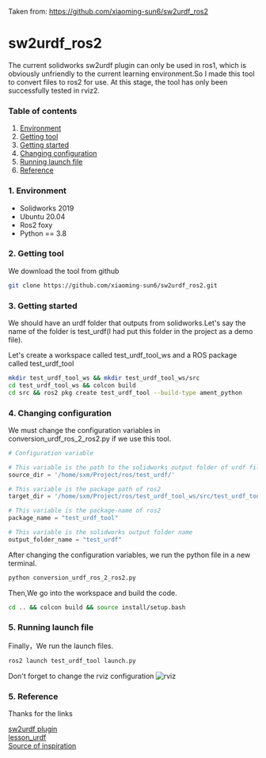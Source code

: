 Taken from: https://github.com/xiaoming-sun6/sw2urdf_ros2

# sw2urdf_ros2

The current solidworks sw2urdf plugin can only be used in ros1, which is obviously unfriendly to the current learning
environment.So I made this tool to convert files to ros2 for use. At this stage, the tool has only been successfully tested in rviz2.

### Table of contents

1. [Environment](#1-environment)
2. [Getting tool](#2-getting-tool)
3. [Getting started](#3-getting-started)
4. [Changing configuration](#4-changing-configuration)
5. [Running launch file](#5-running-launch-file)
6. [Reference](#5-reference)

### 1. Environment

- Solidworks 2019
- Ubuntu 20.04
- Ros2 foxy
- Python == 3.8

### 2. Getting tool

We download the tool from github

~~~ bash
git clone https://github.com/xiaoming-sun6/sw2urdf_ros2.git
~~~ 

### 3. Getting started

We should have an urdf folder that outputs from solidworks.Let's say the name of the folder is test_urdf(I had put this folder in the project as a demo file).

Let's create a workspace called test_urdf_tool_ws and a ROS package called test_urdf_tool

~~~ bash
mkdir test_urdf_tool_ws && mkdir test_urdf_tool_ws/src
cd test_urdf_tool_ws && colcon build
cd src && ros2 pkg create test_urdf_tool --build-type ament_python
~~~

### 4. Changing configuration

We must change the configuration variables in conversion_urdf_ros_2_ros2.py if we use this tool.

~~~python
# Configuration variable

# This variable is the path to the solidworks output folder of urdf files
source_dir = '/home/sxm/Project/ros/test_urdf/'

# This variable is the package path of ros2
target_dir = '/home/sxm/Project/ros/test_urdf_tool_ws/src/test_urdf_tool/'

# This variable is the package-name of ros2
package_name = "test_urdf_tool"

# This variable is the solidworks output folder name
output_folder_name = "test_urdf"
~~~

After changing the configuration variables, we run the python file in a new terminal.

```bash
python conversion_urdf_ros_2_ros2.py
```

Then,We go into the workspace and build the code.
~~~ bash
cd .. && colcon build && source install/setup.bash
~~~

### 5. Running launch file
Finally，We run the launch files.
~~~ bash
ros2 launch test_urdf_tool launch.py 
~~~

Don't forget to change the rviz configuration
![rviz](https://github.com/xiaoming-sun6/sw2urdf_ros2/blob/master/img/rviz.png)

### 5. Reference
Thanks for the links

[sw2urdf plugin](http://wiki.ros.org/sw_urdf_exporter)  
[lesson_urdf](https://github.com/olmerg/lesson_urdf)  
[Source of inspiration](https://zhuanlan.zhihu.com/p/465398486)


